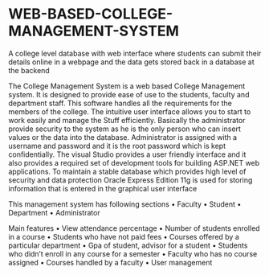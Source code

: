# WEB-BASED-COLLEGE-MANAGEMENT-SYSTEM
A college level database with web interface where students can submit their details online in a webpage and the data gets stored back in a database at the backend


The College Management System is a web based College Management system. It is designed to provide ease of use to the students, faculty and department staff. This software handles all the requirements for the members of the college. The intuitive user interface allows you to start to work easily and manage the Stuff efficiently.
Basically the administrator provide security to the system as he is the only person who can insert values or the data into the database. Administrator is assigned with a username and password and it is the root password which is kept confidentially.
The visual Studio provides a user friendly interface and it also provides a required set of development tools for building ASP.NET web applications. To maintain a stable database which provides high level of security and data protection Oracle Express Edition 11g is used for storing information that is entered in the graphical user interface

This management system has following sections
•	Faculty
•	Student
•	Department
•	Administrator 

  Main features 
•	View attendance percentage
•	Number of students enrolled in a course
•	Students who have not paid fees
•	Courses offered by a particular department
•	Gpa of student, advisor for a student
•	Students who didn’t enroll in any course for a semester
•	Faculty who has no course assigned
•	Courses handled by a faculty
•	User management
 
